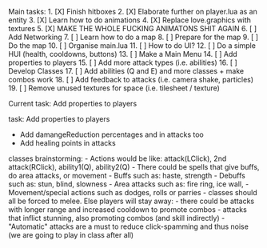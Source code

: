 Main tasks:
    1. [X] Finish hitboxes
    2. [X] Elaborate further on player.lua as an entity
    3. [X] Learn how to do animations
    4. [X] Replace love.graphics with textures
    5. [X] MAKE THE WHOLE FUCKING ANIMATONS SHIT AGAIN
    6. [ ] Add Networking
    7. [ ] Learn how to do a map
    8.  [ ] Prepare for the map
    9.  [ ] Do the map
    10. [ ] Organise main.lua
    11. [ ] How to do UI?
    12. [ ] Do a simple HUI (health, cooldowns, buttons)
    13. [ ] Make a Main Menu
    14. [ ] Add properties to players
    15. [ ] Add more attack types (i.e. abilities)
    16. [ ] Develop Classes
    17. [ ] Add abilities (Q and E) and more classes + make combos work
    18. [ ] Add feedback to attacks (i.e. camera shake, particles)
    19. [ ] Remove unused textures for space (i.e. tilesheet / texture)

Current task: Add properties to players

task: Add properties to players
  - Add damangeReduction percentages and in attacks too
  - Add healing points in attacks


classes brainstorming:
    - Actions would be like: attack(LClick), 2nd attack(RClick), ability1(Q), ability2(Q)
    - There could be spells that give buffs, do area attacks, or movement
      - Buffs such as: haste, strength
      - Debuffs such as: stun, blind, slowness
      - Area attacks such as: fire ring, ice wall, 
    - Movement/special actions such as dodges, rolls or parries
    - classes should all be forced to melee. Else players will stay away:
      - there could be attacks with longer range and increased cooldown to promote combos
      - attacks that inflict stunning, also promoting combos (and skill indirectly)
    - "Automatic" attacks are a must to reduce click-spamming and thus noise (we are going to play in class after all)